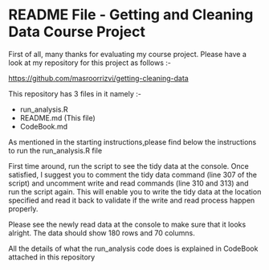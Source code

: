 # README File - Getting and Cleaning Data Course Project

First of all, many thanks for evaluating my course project. Please have a look at my repository for this project as follows :-

https://github.com/masroorrizvi/getting-cleaning-data

This repository has 3 files in it namely :-

- run_analysis.R
- README.md (This file)
- CodeBook.md


As mentioned in the starting instructions,please find below the instructions to run the run_analysis.R file

First time around, run the script to see the tidy data at the console. Once satisfied, I suggest you to comment the tidy data command (line 307 of the script) and uncomment write and read commands (line 310 and 313) and run the script again. This will enable you to write the tidy data at the location specified and read it back to validate if the write and read process happen properly.

Please see the newly read data at the console to make sure that it looks alright. The data should show 180 rows and 70 columns.

All the details of what the run_analysis code does is explained in CodeBook attached in this repository



